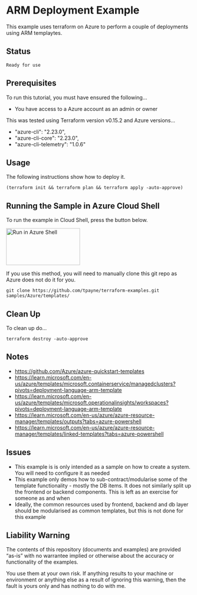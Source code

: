 ARM Deployment Example
======================

This example uses terraform on Azure to perform a couple of deployments using ARM templaytes.

Status
------
````
Ready for use
````

Prerequisites
-------------
To run this tutorial, you must have ensured the following...

* You have access to a Azure account as an admin or owner

This was tested using Terraform version v0.15.2 and Azure versions...

*  "azure-cli": "2.23.0",
*  "azure-cli-core": "2.23.0",
*  "azure-cli-telemetry": "1.0.6"

Usage
-----
The following instructions show how to deploy it.

    (terraform init && terraform plan && terraform apply -auto-approve)

Running the Sample in Azure Cloud Shell
---------------------------------------
To run the example in Cloud Shell, press the button below.

[<img src="https://azure.microsoft.com/svghandler/cloud-shell.png" alt="Run in Azure Shell" width="200" height="100">][run_button_auto]

If you use this method, you will need to manually clone this git repo as Azure does not do it for you.

    git clone https://github.com/tpayne/terraform-examples.git samples/Azure/templates/

Clean Up
--------
To clean up do...

    terraform destroy -auto-approve

Notes
-----
- https://github.com/Azure/azure-quickstart-templates
- https://learn.microsoft.com/en-us/azure/templates/microsoft.containerservice/managedclusters?pivots=deployment-language-arm-template
- https://learn.microsoft.com/en-us/azure/templates/microsoft.operationalinsights/workspaces?pivots=deployment-language-arm-template
- https://learn.microsoft.com/en-us/azure/azure-resource-manager/templates/outputs?tabs=azure-powershell
- https://learn.microsoft.com/en-us/azure/azure-resource-manager/templates/linked-templates?tabs=azure-powershell

Issues
------
- This example is is only intended as a sample on how to create a system. You will need to configure it as needed
- This example only demos how to sub-contract/modularise some of the template functionality - mostly the DB items. It does not similarly split up the frontend or backend components. This is left as an exercise for someone as and when
- Ideally, the common resources used by frontend, backend and db layer should be modularised as common templates, but this is not done for this example

Liability Warning
-----------------
The contents of this repository (documents and examples) are provided “as-is” with no warrantee implied
or otherwise about the accuracy or functionality of the examples.

You use them at your own risk. If anything results to your machine or environment or anything else as a
result of ignoring this warning, then the fault is yours only and has nothing to do with me.

[run_button_auto]: https://shell.azure.com/
